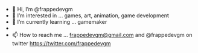 - 👋 Hi, I’m @frappedevgm
- 👀 I’m interested in ... games, art, animation, game development 
- 🌱 I’m currently learning ... gamemaker
-
- 📫 How to reach me ... frappedevgm@gmail.com and @frappedevgm on twitter https://twitter.com/frappedevgm

<!---
frappedevgm/frappedevgm is a ✨ special ✨ repository because its `README.md` (this file) appears on your GitHub profile.
You can click the Preview link to take a look at your changes.
--->
